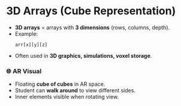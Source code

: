 # 3D Arrays (Cube Representation)

- **3D arrays** = arrays with **3 dimensions** (rows, columns, depth).
- Example:
  ```text
  arr[x][y][z]
  ```
- Often used in **3D graphics, simulations, voxel storage**.

### 🌐 AR Visual

- Floating **cube of cubes** in AR space.
- Student can **walk around** to view different sides.
- Inner elements visible when rotating view.
